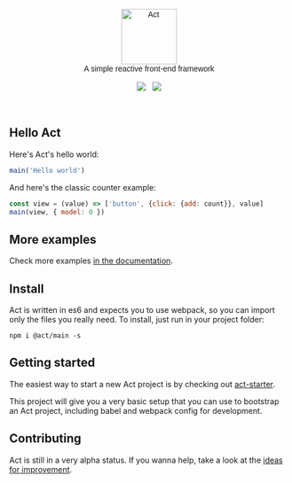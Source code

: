 <p align="center" style="font-family: Raleway-ExtraLight, Raleway, Proxima Nova, Avenir, Arial, sans">
  <img src="https://raw.githubusercontent.com/joaomilho/act/master/docs/logo.png" width="100" alt="Act" />
  <br />
  A simple reactive front-end framework
  <br /><br />
  <a href="https://travis-ci.org/joaomilho/act"><img src="https://travis-ci.org/joaomilho/act.svg" /></a>
  &nbsp; <a href="http://npmjs.com/package/@act/main"><img src="https://img.shields.io/npm/v/@act/main.svg?maxAge=2592000" /></a>

</p>
<br />

## Hello Act

Here's Act's hello world:

```js
main('Hello world')
```

And here's the classic counter example:

```js
const view = (value) => ['button', {click: {add: count}}, value]
main(view, { model: 0 })
```

## More examples

Check more examples [in the documentation](http://lulk.in/act/docs/examples.html).

## Install

Act is written in es6 and expects you to use webpack, so you can import only
the files you really need. To install, just run in your project folder:

```shell
npm i @act/main -s
```

## Getting started

The easiest way to start a new Act project is by checking out [act-starter](https://github.com/joaomilho/act-starter).

This project will give you a very basic setup that you can use to bootstrap an
Act project, including babel and webpack config for development.

## Contributing

Act is still in a very alpha status. If you wanna help, take a look at the
[ideas for improvement](docs/todo.md).
